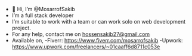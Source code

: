 - 👋 Hi, I’m @MosarrofSakib
- I’m a full stack developer
- I’m suitable to work with a team or can work solo on web development project.
- For any help, contact me on hossensakib27@gmail.com
- Available on,
  -Fiverr: https://www.fiverr.com/mosarrofsakib
  -Upwork: https://www.upwork.com/freelancers/~01caaff6d8711c053e

<!---
MosarrofSakib/MosarrofSakib is a ✨ special ✨ repository because its `README.md` (this file) appears on your GitHub profile.
You can click the Preview link to take a look at your changes.
--->
